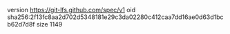 version https://git-lfs.github.com/spec/v1
oid sha256:2f13fc8aa2d702d5348181e29c3da02280c412caa7dd16ae0d63d1bcb62d7d8f
size 1149
